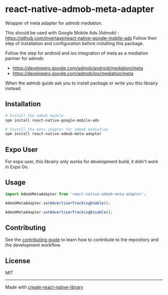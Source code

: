 # react-native-admob-meta-adapter

Wrapper of meta adapter for admob mediation.

This should be used with Google Mobile Ads (Admob) : https://github.com/invertase/react-native-google-mobile-ads
Follow their step of installation and configuration before installing this package.

Follow the step for android and ios integration of meta as a mediation partner for admob:
- https://developers.google.com/admob/android/mediation/meta
- https://developers.google.com/admob/ios/mediation/meta

When the admob guide ask you to install package or write you this librairy instead.


## Installation

```sh
# Install the admob module
npm install react-native-google-mobile-ads

# Install the meta adapter for admob mediation
npm install react-native-admob-meta-adapter
```

## Expo User

For expo user, this librairy only works for development build, it didn't work in Expo Go.

## Usage


```js
import AdmobMetaAdapter from 'react-native-admob-meta-adapter';

AdmobMetaAdapter.setAdvertiserTrackingEnable();

AdmobMetaAdapter.setAdvertiserTrackingDisable();

```


## Contributing

See the [contributing guide](CONTRIBUTING.md) to learn how to contribute to the repository and the development workflow.

## License

MIT

---

Made with [create-react-native-library](https://github.com/callstack/react-native-builder-bob)

